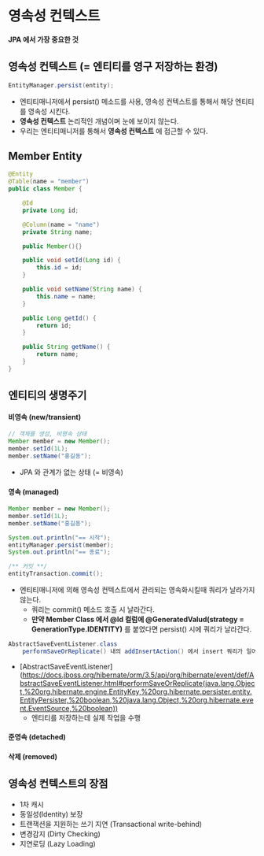 # 영속성 컨텍스트
__JPA 에서 가장 중요한 것__

## 영속성 컨텍스트 (= 엔티티를 영구 저장하는 환경) 
```java
EntityManager.persist(entity);
```
- 엔티티매니저에서 persist() 메소드를 사용, 영속성 컨텍스트를 통해서 해당 엔티티를 영속성 시킨다.
- __영속성 컨텍스트__ 논리적인 개념이며 눈에 보이지 않는다.
- 우리는 엔티티매니저를 통해서 __영속성 컨텍스트__ 에 접근할 수 있다.

## Member Entity
```java
@Entity
@Table(name = "member")
public class Member {

    @Id
    private Long id;

    @Column(name = "name")
    private String name;

    public Member(){}

    public void setId(Long id) {
        this.id = id;
    }

    public void setName(String name) {
        this.name = name;
    }

    public Long getId() {
        return id;
    }

    public String getName() {
        return name;
    }
}

```

## 엔티티의 생명주기
#### 비영속 (new/transient)
```java
// 객체를 생성, 비영속 상태
Member member = new Member();
member.setId(1L);
member.setName("홍길동");
```
- JPA 와 관계가 없는 상태 (= 비영속)

#### 영속 (managed)
```java
Member member = new Member();
member.setId(1L);
member.setName("홍길동");

System.out.println("== 시작");
entityManager.persist(member);
System.out.println("== 종료");

/** 커밋 **/
entityTransaction.commit();
```
- 엔티티매니저에 의해 영속성 컨텍스트에서 관리되는 영속화시킬때 쿼리가 날라가지 않는다.
  - 쿼리는 commit() 메소드 호출 시 날라간다.
  - __만약 Member Class 에서 @Id 컬럼에 @GeneratedValud(strategy = GenerationType.IDENTITY)__ 를 붙였다면 persist() 시에 쿼리가 날라간다.

```java
AbstractSaveEventListener.class
    performSaveOrReplicate() 내의 addInsertAction() 에서 insert 쿼리가 일어난다.
```
* [AbstractSaveEventListener]
(https://docs.jboss.org/hibernate/orm/3.5/api/org/hibernate/event/def/AbstractSaveEventListener.html#performSaveOrReplicate(java.lang.Object,%20org.hibernate.engine.EntityKey,%20org.hibernate.persister.entity.EntityPersister,%20boolean,%20java.lang.Object,%20org.hibernate.event.EventSource,%20boolean))
    * 엔티티를 저장하는데 실제 작업을 수행
#### 준영속 (detached)
#### 삭제 (removed)

## 영속성 컨텍스트의 장점
- 1차 캐시
- 동일성(Identity) 보장
- 트랜잭션을 지원하는 쓰기 지연 (Transactional write-behind)
- 변경감지 (Dirty Checking)
- 지연로딩 (Lazy Loading)
